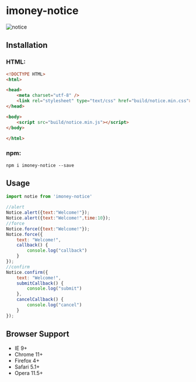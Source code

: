 # imoney-notice
![notice](https://user-images.githubusercontent.com/1193966/30494813-26a55408-9a7c-11e7-875b-ef8c59cd7302.png)

## Installation
### HTML:
```html
<!DOCTYPE HTML>
<html>

<head>
    <meta charset="utf-8" />
    <link rel="stylesheet" type="text/css" href="build/notice.min.css">
</head>

<body>
    <script src="build/notice.min.js"></script>
</body>

</html>

```

### npm:
    npm i imoney-notice --save

## Usage
```js
import notie from 'imoney-notice'
```

```js
//alert
Notice.alert({text:"Welcome!"});
Notice.alert({text:"Welcome!",time:10});
//force
Notice.force({text:"Welcome!"});
Notice.force({
    text: "Welcome!",
    callback() {
        console.log("callback")
    }
});
//confirm
Notice.confirm({
    text: "Welcome!",
    submitCallback() {
        console.log("submit")
    },
    cancelCallback() {
        console.log("cancel")
    }
});
```
## Browser Support
* IE 9+
* Chrome 11+
* Firefox 4+
* Safari 5.1+
* Opera 11.5+